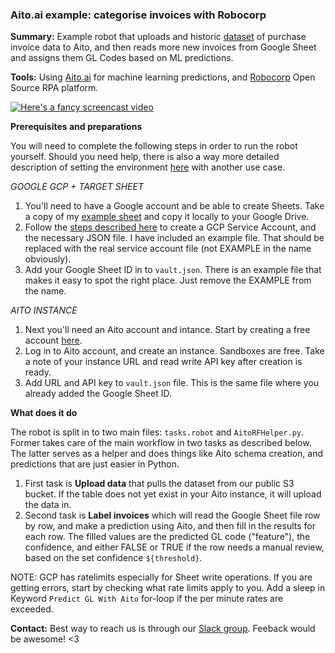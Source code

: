 ### Aito.ai example: categorise invoices with Robocorp

**Summary:** Example robot that uploads and historic [dataset](https://www.kaggle.com/nikhil1011/predict-product-category-from-given-invoice) of purchase invoice data to Aito, and then reads more new invoices from Google Sheet and assigns them GL Codes based on ML predictions.

**Tools:** Using [Aito.ai](https://aito.ai) for machine learning predictions, and [Robocorp](https://robocorp.com/) Open Source RPA platform.

[![Here's a fancy screencast video](https://img.youtube.com/vi/tjWVnskjBlg/0.jpg)](http://www.youtube.com/watch?v=tjWVnskjBlg)

**Prerequisites and preparations**

You will need to complete the following steps in order to run the robot yourself. Should you need help, there is also a way more detailed description of setting the environment [here](https://aito.document360.io/docs/aito-x-robocorp) with another use case.

*GOOGLE GCP + TARGET SHEET*

1. You'll need to have a Google account and be able to create Sheets. Take a copy of my [example sheet](https://docs.google.com/spreadsheets/d/1egc4-ka4G2R1piztdLWkj2qqflQcuoqxZBHffE3u8k0/edit?usp=sharing) and copy it locally to your Google Drive.
2. Follow the [steps described here](https://robocorp.com/docs/development-guide/google-sheets/interacting-with-google-sheets) to create a GCP Service Account, and the necessary JSON file. I have included an example file. That should be replaced with the real service account file (not EXAMPLE in the name obviously).
3. Add your Google Sheet ID in to `vault.json`. There is an example file that makes it easy to spot the right place. Just remove the EXAMPLE from the name.

*AITO INSTANCE*

1. Next you'll need an Aito account and intance. Start by creating a free account [here](https://aito.ai/sign-up/).
2. Log in to Aito account, and create an instance. Sandboxes are free. Take a note of your instance URL and read write API key after creation is ready.
3. Add URL and API key to `vault.json` file. This is the same file where you already added the Google Sheet ID.

**What does it do**

The robot is split in to two main files: `tasks.robot` and `AitoRFHelper.py`. Former takes care of the main workflow in two tasks as described below. The latter serves as a helper and does things like Aito schema creation, and predictions that are just easier in Python.

1. First task is **Upload data** that pulls the dataset from our public S3 bucket. If the table does not yet exist in your Aito instance, it will upload the data in.
2. Second task is **Label invoices** which will read the Google Sheet file row by row, and make a prediction using Aito, and then fill in the results for each row. The filled values are the predicted GL code ("feature"), the confidence, and either FALSE or TRUE if the row needs a manual review, based on the set confidence `${threshold}`.

NOTE: GCP has ratelimits especially for Sheet write operations. If you are getting errors, start by checking what rate limits apply to you. Add a sleep in Keyword `Predict GL With Aito` for-loop if the per minute rates are exceeded.

**Contact:** Best way to reach us is through our [Slack group](https://aito.ai/join-slack/). Feeback would be awesome! <3
